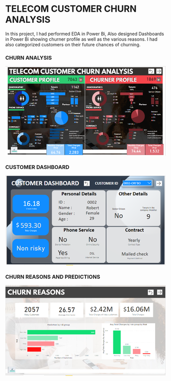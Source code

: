 # <h1>TELECOM CUSTOMER CHURN ANALYSIS</h1>
<p> In this project, I had performed EDA in Power Bi, Also designed Dashboards in Power Bi showing churner profile as well as the various reasons. I had also categorized customers on their future chances of churning. </p>

<h3>CHURN ANALYSIS</h3>
<img src="Churn Analysis.png" alt="Churn Analysis">

<h3>CUSTOMER DASHBOARD</h3>
<img src="Customer Dashboard.png" alt="Customer Dashboard">

<h3>CHURN REASONS AND PREDICTIONS</h3>
<img src="Churn Reasons.png" alt="Churn Reasons">
